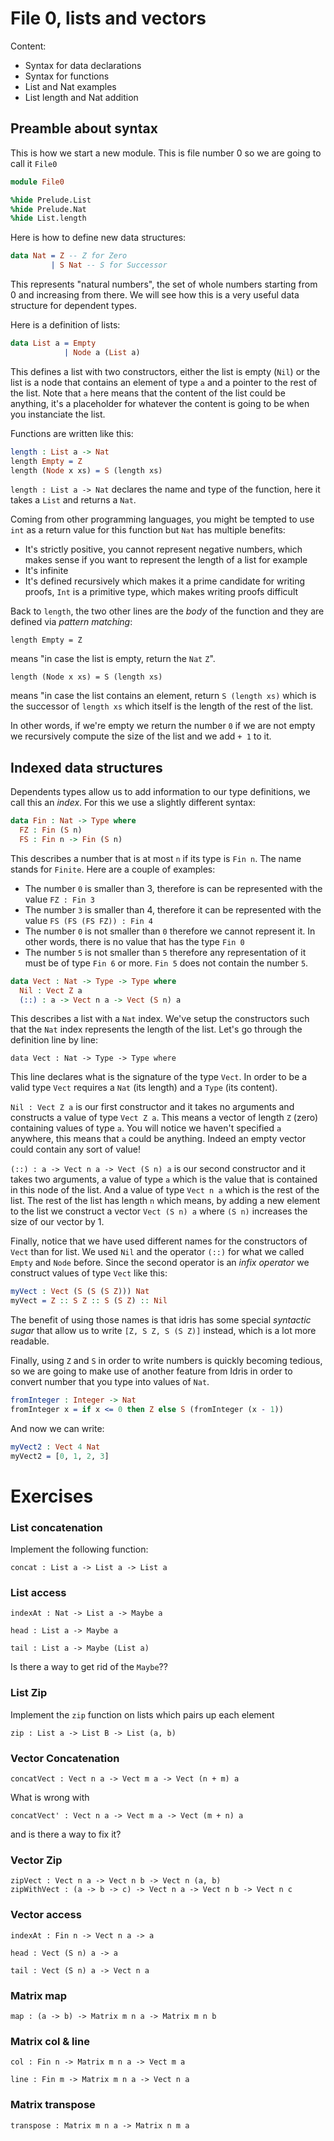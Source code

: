 # File 0, lists and vectors

Content:

- Syntax for data declarations
- Syntax for functions
- List and Nat examples
- List length and Nat addition

## Preamble about syntax

This is how we start a new module. This is file number 0 so we are going to call it `File0`

```idris
module File0

%hide Prelude.List
%hide Prelude.Nat
%hide List.length

```
Here is how to define new data structures:

```idris
data Nat = Z -- Z for Zero
         | S Nat -- S for Successor
```

This represents "natural numbers", the set of whole numbers starting from 0 and increasing from there.
We will see how this is a very useful data structure for dependent types.

Here is a definition of lists:

```idris
data List a = Empty
            | Node a (List a)
```

This defines a list with two constructors, either the list is empty (`Nil`) or the list is
a node that contains an element of type `a` and a pointer to the rest of the list. Note that
`a` here means that the content of the list could be anything, it's a placeholder for whatever
the content is going to be when you instanciate the list.

Functions are written like this:

```idris
length : List a -> Nat
length Empty = Z
length (Node x xs) = S (length xs)
```

`length : List a -> Nat` declares the name and type of the function, here it takes a `List` and returns a `Nat`.

Coming from other programming languages, you might be tempted to use `int` as a return value for this function
but `Nat` has multiple benefits:

- It's strictly positive, you cannot represent negative numbers, which makes sense if you want to represent the length of a list for example
- It's infinite
- It's defined recursively which makes it a prime candidate for writing proofs, `Int` is a primitive type, which makes writing proofs difficult

[^1]: `Nat` are converted to `Int` internally so they aren't too slow to work with.

Back to `length`, the two other lines are the _body_ of the function and they are defined via _pattern matching_:

	length Empty = Z

means "in case the list is empty, return the `Nat` `Z`".

	length (Node x xs) = S (length xs)

means "in case the list contains an element, return `S (length xs)` which is the successor of `length xs` which itself is the length of the rest of the list.

In other words, if we're empty we return the number `0` if we are not empty we recursively compute the size of the list and we add `+ 1` to it.

## Indexed data structures

Dependents types allow us to add information to our type definitions, we call this an _index_. For this we use a slightly different syntax:

```idris
data Fin : Nat -> Type where
  FZ : Fin (S n)
  FS : Fin n -> Fin (S n)
```

This describes a number that is at most `n` if its type is `Fin n`. The name stands for `Finite`. Here are a couple of examples:

- The number `0` is smaller than 3, therefore is can be represented with the value `FZ : Fin 3`
- The number `3` is smaller than 4, therefore it can be represented with the value `FS (FS (FS FZ)) : Fin 4`
- The number `0` is not smaller than `0` therefore we cannot represent it. In other words, there is no value that has the type `Fin 0`
- The number `5` is not smaller than `5` therefore any representation of it must be of type `Fin 6` or more. `Fin 5` does not contain
the number `5`.

```idris
data Vect : Nat -> Type -> Type where
  Nil : Vect Z a
  (::) : a -> Vect n a -> Vect (S n) a
```

This describes a list with a `Nat` index. We've setup the constructors such that the `Nat` index represents the length of the list.
Let's go through the definition line by line:

    data Vect : Nat -> Type -> Type where

This line declares what is the signature of the type `Vect`. In order to be a valid type `Vect` requires a `Nat` (its length) and a `Type` (its content).

`Nil : Vect Z a` is our first constructor and it takes no arguments and constructs a value of type `Vect Z a`. This means a vector of length `Z` (zero) containing values of type `a`. You will notice we haven't specified `a` anywhere, this means that `a` could be anything. Indeed an empty vector could contain any sort of value!

`(::) : a -> Vect n a -> Vect (S n) a` is our second constructor and it takes two arguments, a value of type `a` which is the value that is contained in this node of the list. And a value of type `Vect n a` which is the rest of the list. The rest of the list has length `n` which means, by adding a new element to the list we construct a vector `Vect (S n) a` where `(S n)` increases the size of our vector by 1.

Finally, notice that we have used different names for the constructors of `Vect` than for list. We used `Nil` and the operator `(::)` for
what we called `Empty` and `Node` before. Since the second operator is an _infix operator_ we construct values of type `Vect` like this:

```idris
myVect : Vect (S (S (S Z))) Nat
myVect = Z :: S Z :: S (S Z) :: Nil
```

The benefit of using those names is that idris has some special _syntactic sugar_ that allow us to write `[Z, S Z, S (S Z)]` instead, which
is a lot more readable.

Finally, using `Z` and `S` in order to write numbers is quickly becoming tedious, so we are going to make use of another feature from Idris
in order to convert number that you type into values of `Nat`.

```idris
fromInteger : Integer -> Nat
fromInteger x = if x <= 0 then Z else S (fromInteger (x - 1))
```

And now we can write:

```idris
myVect2 : Vect 4 Nat
myVect2 = [0, 1, 2, 3]
```

# Exercises

### List concatenation

Implement the following function:

	concat : List a -> List a -> List a

### List access

	indexAt : Nat -> List a -> Maybe a

	head : List a -> Maybe a

	tail : List a -> Maybe (List a)

Is there a way to get rid of the `Maybe`??

### List Zip

Implement the `zip` function on lists which pairs up each element

	zip : List a -> List B -> List (a, b)


### Vector Concatenation

	concatVect : Vect n a -> Vect m a -> Vect (n + m) a


What is wrong with

	concatVect' : Vect n a -> Vect m a -> Vect (m + n) a

and is there a way to fix it?

### Vector Zip

	zipVect : Vect n a -> Vect n b -> Vect n (a, b)
	zipWithVect : (a -> b -> c) -> Vect n a -> Vect n b -> Vect n c

### Vector access

	indexAt : Fin n -> Vect n a -> a

	head : Vect (S n) a -> a

	tail : Vect (S n) a -> Vect n a


### Matrix map

	map : (a -> b) -> Matrix m n a -> Matrix m n b


### Matrix col & line

	col : Fin n -> Matrix m n a -> Vect m a

	line : Fin m -> Matrix m n a -> Vect n a


### Matrix transpose

	transpose : Matrix m n a -> Matrix n m a


